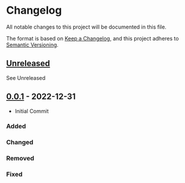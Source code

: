 # Changelog

All notable changes to this project will be documented in this file.

The format is based on [Keep a Changelog](https://keepachangelog.com/en/1.0.0/),
and this project adheres to [Semantic Versioning](https://semver.org/spec/v2.0.0.html).

## [Unreleased]

See Unreleased

## [0.0.1] - 2022-12-31

- Initial Commit

### Added

### Changed

### Removed

### Fixed

[Unreleased]: (link)

[0.0.1]: (link)
